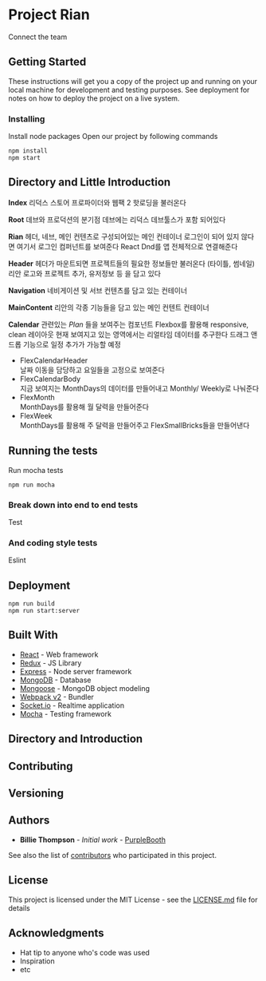 # Project Rian

Connect the team  

## Getting Started

These instructions will get you a copy of the project up and running on your local machine for development and testing purposes. See deployment for notes on how to deploy the project on a live system.

### Installing

Install node packages
Open our project by following commands

```
npm install
npm start
```


## Directory and Little Introduction

**Index**
 리덕스 스토어 프로파이더와 웹팩 2 핫로딩을 불러온다 

**Root**
 데브와 프로덕션의 분기점
 데브에는 리덕스 데브툴스가 포함 되어있다

**Rian**
헤더, 네브, 메인 컨텐츠로 구성되어있는 메인 컨테이너
로그인이 되어 있지 않다면 여기서 로그인 컴퍼넌트를 보여준다 
React Dnd를 앱 전체적으로 연결해준다

**Header**
헤더가 마운트되면 프로젝트들의 필요한 정보들만 불러온다 (타이틀, 썸네일)
리안 로고와 프로젝트 추가, 유저정보 등 을 담고 있다

**Navigation**
네비게이션 및 서브 컨텐츠를 담고 있는 컨테이너

**MainContent**
리안의 각종 기능들을 담고 있는 메인 컨텐트 컨테이너

**Calendar**
관련있는 *Plan* 들을 보여주는 컴포넌트
Flexbox를 활용해 responsive, clean 레이아웃
현재 보여지고 있는 영역에서는 리얼타임 데이터를 추구한다
드래그 앤 드롭 기능으로 일정 추가가 가능할 예정
- FlexCalendarHeader <br>
날짜 이동을 담당하고 요일들을 고정으로 보여준다
- FlexCalendarBody <br>
지금 보여지는 MonthDays의 데이터를 만들어내고
Monthly/ Weekly로 나눠준다
- FlexMonth <br>
  MonthDays를 활용해 월 달력을 만들어준다
- FlexWeek <br>
  MonthDays를 활용해 주 달력을 만들어주고 FlexSmallBricks들을 만들어낸다



## Running the tests

Run mocha tests

```
npm run mocha
```

### Break down into end to end tests

Test

### And coding style tests

Eslint

## Deployment

```
npm run build
npm run start:server
```

## Built With

* [React](https://facebook.github.io/react/) - Web framework
* [Redux](http://redux.js.org/) - JS Library
* [Express](http://expressjs.com/) - Node server framework
* [MongoDB](https://www.mongodb.com/) - Database
* [Mongoose](http://mongoosejs.com/) - MongoDB object modeling
* [Webpack v2](https://webpack.js.org/) - Bundler
* [Socket.io](http://socket.io/) - Realtime application
* [Mocha](https://mochajs.org/) - Testing framework

## Directory and Introduction


## Contributing


## Versioning


## Authors

* **Billie Thompson** - *Initial work* - [PurpleBooth](https://github.com/PurpleBooth)

See also the list of [contributors](https://github.com/your/project/contributors) who participated in this project.

## License

This project is licensed under the MIT License - see the [LICENSE.md](LICENSE.md) file for details

## Acknowledgments

* Hat tip to anyone who's code was used
* Inspiration
* etc

